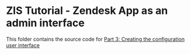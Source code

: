 # ZIS Tutorial - Zendesk App as an admin interface

This folder contains the source code for [Part 3: Creating the configuration user interface](https://developer.zendesk.com/documentation/integration-services/zis-tutorials/zendesk-app-admin-interface/create-config-ui/)
